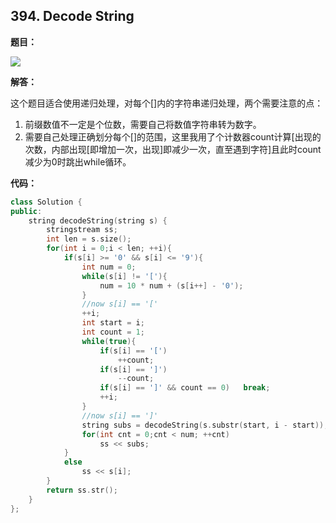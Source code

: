 ## 394. Decode String  

**题目：**

![](http://cdn.zergzerg.cn/2018-10-01_15leet_394.png)

**解答：**

这个题目适合使用递归处理，对每个[]内的字符串递归处理，两个需要注意的点：

1. 前缀数值不一定是个位数，需要自己将数值字符串转为数字。
2. 需要自己处理正确划分每个[]的范围，这里我用了个计数器count计算[出现的次数，内部出现[即增加一次，出现]即减少一次，直至遇到字符]且此时count减少为0时跳出while循环。

**代码：**

```cpp
class Solution {
public:
    string decodeString(string s) {
        stringstream ss;
        int len = s.size();
        for(int i = 0;i < len; ++i){
            if(s[i] >= '0' && s[i] <= '9'){
                int num = 0;
                while(s[i] != '['){
                    num = 10 * num + (s[i++] - '0');
                }
                //now s[i] == '['
                ++i;
                int start = i;
                int count = 1;
                while(true){
                    if(s[i] == '[')
                        ++count;
                    if(s[i] == ']')
                        --count;
                    if(s[i] == ']' && count == 0)   break;
                    ++i;
                }
                //now s[i] == ']'
                string subs = decodeString(s.substr(start, i - start));
                for(int cnt = 0;cnt < num; ++cnt)
                    ss << subs;
            }
            else
                ss << s[i];
        }
        return ss.str();
    }
};
```


